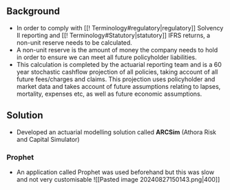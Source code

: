 ## Background
- In order to comply with [[! Terminology#regulatory|regulatory]] Solvency II reporting and [[! Terminology#Statutory|statutory]] IFRS returns, a non-unit reserve needs to be calculated. 
- A non-unit reserve is the amount of money the company needs to hold in order to ensure we can meet all future policyholder liabilities.
- This calculation is completed by the actuarial reporting team and is a 60 year stochastic cashflow projection of all policies, taking account of all future fees/charges and claims. This projection uses policyholder and market data and takes account of future assumptions relating to lapses, mortality, expenses etc, as well as future economic assumptions.

## Solution
- Developed an actuarial modelling solution called **ARCSim** (Athora Risk and Capital Simulator)

### Prophet
- An application called Prophet was used beforehand but this was slow and not very customisable
![[Pasted image 20240827150143.png|400]]